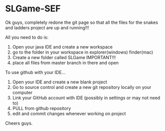 # SLGame-SEF

Ok guys, completely redone the git page so that all the files for the snakes and ladders project are up and running!!!

All you need to do is:
1. Open your java IDE and create a new workspace
2. go to the folder in your workspace in explorer(windows) finder(mac)
3. Create a new folder called SLGame  IMPORTANT!!!
4. place all files from master branch in there and open

To use github with your IDE...
1. Open your IDE and create a new blank project
2. Go to source control and create a new git repository locally on your computer
3. Link your GitHub account with IDE (possibly in settings or may not need to)
4. PULL from github repository
5. edit and commit changes whenever working on project


Cheers guys.
